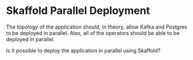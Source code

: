 # Skaffold Parallel Deployment

The topology of the application should, in theory, allow Kafka and Postgres to be deployed in parallel. Also, all of the operators should be able to be deployed in parallel.

Is it possible to deploy the application in parallel using Skaffold?